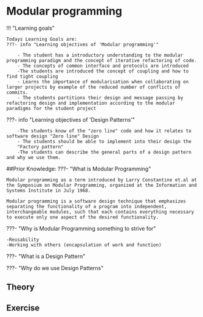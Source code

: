 # Modular programming
!!! "Learning goals"

    Todays Learning Goals are:
    ???- info "Learning objectives of 'Modular programming'"

        - The student has a introductory understanding to the modular programming paradigm and the concept of iterative refactoring of code. 
        - The concepts of common interface and protocols are introduced
        -The students are introduced the concept of coupling and how to find tight coupling
        - Learns the importance of modularisation when collaborating on larger projects by example of the reduced number of conflicts of commits.
        - The students partitions their design and message passing by refactoring design and implementation according to the modular paradigms for the student project
   
   ???- info "Learning objectives of 'Design Patterns'"
    
        -The students know of the "zero line" code and how it relates to software design "Zero line" Design
        - The students should be able to implement into their design the 
        "Factory pattern"
        -The students can describe the general parts of a design pattern and why we use them.


##Prior Knowledge:
???- "What is Modular Programming"

    Modular programming as a term introduced by Larry Constantine et.al at the Symposium on Modular Programming, organized at the Information and Systems Institute in July 1968.
    
    Modular programming is a software design technique that emphasizes separating the functionality of a program into independent, interchangeable modules, such that each contains everything necessary to execute only one aspect of the desired functionality. 
???- "Why is Modular Programming something to strive for"

    -Reusability 
    -Working with others (encapsulation of work and function)
    
???- "What is a Design Pattern"

???- "Why do we use Design Patterns"
## Theory

## Exercise
